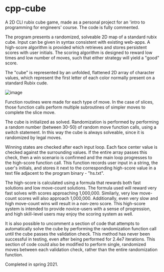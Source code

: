 # cpp-cube
A 2D CLI rubix cube game, made as a personal project for an 'intro to programming for engineers' course.
The code is fully commented.

The program presents a randomized, solveable 2D map of a standard rubix cube. Input can be given in syntax consistent with existing web-apps. A high-score algorithm is provided which retrieves and stores persistent scores with user initials. The scoring algorithm is designed to reward low times and low number of moves, such that either strategy will yield a "good" score.

The "cube" is represented by an unfolded, flattened 2D array of character values, which represent the first letter of each color normally present on a standard Rubix cude.

![image](https://user-images.githubusercontent.com/90524106/132968070-6f4d6e38-3538-404c-a52b-9ce801e60ba9.png)

Function routines were made for each type of move. In the case of slices, those function calls perform multiple subroutines of simpler moves to complete the slice move.

The cube is initialized as solved. Randomization is performed by performing a random number (between 30-50) of random move function calls, using a switch statement. In this way the cube is always solveable, since it is randomized by legal moves.

Winning states are checked after each input loop. Each face center value is checked against the surrounding values. If the entire array passes this check, then a win scenario is confirmed and the main loop progresses to the high-score function call. This function records user input in a string, the user's initials, and stores it next to the corresponding high-score value in a text file adjacent to the program binary - "hs.txt".

The high-score is calculated using a formula that rewards both fast solutions and low move-count solutions. The formula used will reward very fast solves with scores approaching 1,000,000. Similarly, very low move-count scores will also approach 1,000,000. Additionally, even very slow and high move-count wins will result in a non-zero score. This high-score system is intended to provide novice-users with a sense of progression, and high skill-level users may enjoy the scoring system as well.

It is also possible to uncomment a section of code that attempts to automatically solve the cube by performing the randomization function call until the cube passes the validation check. This method has never been successful in testing, even after being performed for 2.4e7 iterations. This section of code could also be modified to perform single, randomized moves between each validation check, rather than the entire randomization function.

Completed in spring 2021.
